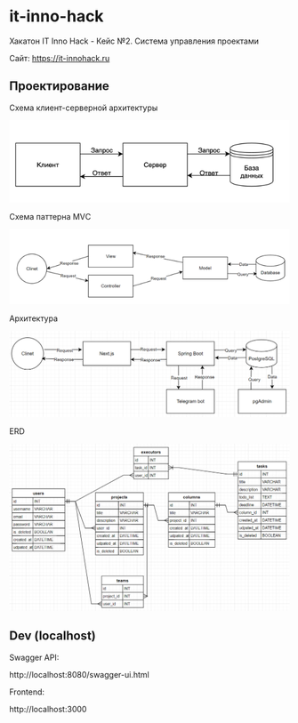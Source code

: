 # it-inno-hack

Хакатон IT Inno Hack - Кейс №2. Система управления проектами

Сайт: https://it-innohack.ru

## Проектирование

Схема клиент-серверной архитектуры

![](/docs/img/client-server.png)

Схема паттерна MVС

![](/docs/img/mvc.png)

Архитектура

![](/docs/img/architecture.png)

ERD

![](/docs/img/erd.png)

## Dev (localhost)

Swagger API:

http://localhost:8080/swagger-ui.html

Frontend:

http://localhost:3000
